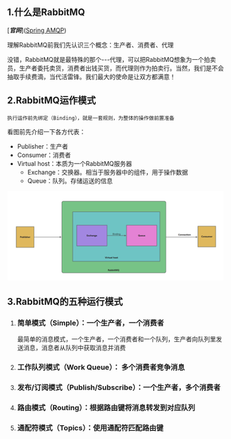 ## 1.什么是RabbitMQ

[***官网***]([Spring AMQP](https://spring.io/projects/spring-amqp/))

理解RabbitMQ前我们先认识三个概念：生产者、消费者、代理

没错，RabbitMQ就是最特殊的那个---代理，可以把RabbitMQ想象为一个拍卖员，生产者委托卖货，消费者出钱买货，而代理则作为拍卖行。当然，我们是不会抽取手续费滴，当代活雷锋。我们最大的使命是让双方都满意！

## 2.RabbitMQ运作模式

``执行运作前先绑定（Binding），就是一套规则，为整体的操作做前置准备``

看图前先介绍一下各方代表：

- Publisher：生产者
- Consumer：消费者
- Virtual host：本质为一个RabbitMQ服务器
  - Exchange：交换器。相当于服务器中的组件，用于操作数据
  - Queue：队列。存储运送的信息

![image-20241014214646779](分布式消息框架RabbitMQ-.assets/image-20241014214646779.png)

## 3.RabbitMQ的五种运行模式

1. ### 简单模式（Simple）：一个生产者，一个消费者

   最简单的消息模式，一个生产者，一个消费者和一个队列，生产者向队列里发送消息，消息者从队列中获取消息并消费

2. ### 工作队列模式（Work Queue）： 多个消费者竞争消息

3. ### 发布/订阅模式（Publish/Subscribe）：一个生产者，多个消费者

4. ### 路由模式（Routing）：根据路由键将消息转发到对应队列

5. ### 通配符模式（Topics）：使用通配符匹配路由键
